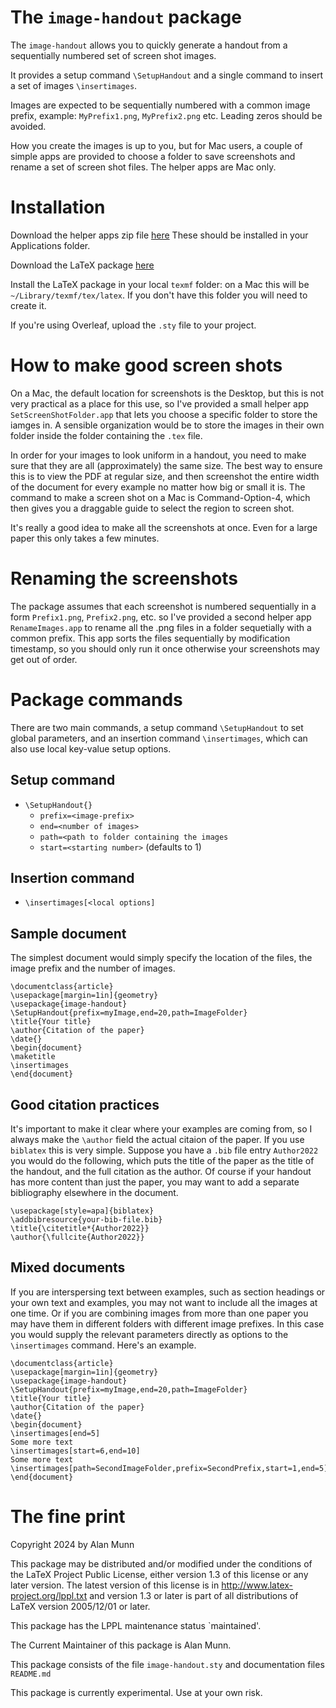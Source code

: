 # The `image-handout` package

The  `image-handout`  allows you to quickly generate a handout from 
 a sequentially numbered set of screen shot images.

It provides a setup command `\SetupHandout` and a single command to insert a set of images `\insertimages`.

Images are expected to be sequentially numbered with a common image prefix, example: `MyPrefix1.png`, `MyPrefix2.png` etc.  Leading zeros should be avoided. 

How you create the images is up to you, but for Mac users, a couple of simple apps are provided to choose a folder to save screenshots and rename a set of screen shot files.  The helper apps are Mac only.

# Installation


Download the helper apps zip file [here](https://github.com/amunn/image-handout/blob/main/scripts/MacHelperApps.zip)  These should be installed in your Applications folder. 

Download the LaTeX package [here](https://github.com/amunn/image-handout/blob/main/image-handout.sty)

Install the LaTeX package in your local `texmf` folder: on a Mac this will be `~/Library/texmf/tex/latex`. If you don't have this folder you will need to create it. 

If you're using Overleaf, upload the `.sty` file to your project. 

# How to make good screen shots

On a Mac, the default location for screenshots is the Desktop, but this is not very practical as a place for this use, so I've provided a small helper app `SetScreenShotFolder.app` that lets you choose a specific folder to store the iamges in.  A sensible organization would be to store the images in their own folder inside the folder containing the `.tex` file.

In order for your images to look uniform in a handout, you need to make sure that they are all (approximately) the same size. The best way to ensure this is to view the PDF at regular size, and then screenshot the entire width of the document for every example no matter how big or small it is.   The command to make a screen shot on a Mac is Command-Option-4, which then gives you a draggable guide to select the region to screen shot.

It's really a good idea to make all the screenshots at once. Even for a large paper this only takes a few minutes.

# Renaming the screenshots

The package assumes that each screenshot is numbered sequentially in a form `Prefix1.png`, `Prefix2.png`, etc. so I've provided a second helper app `RenameImages.app` to rename all the .png files in a folder sequetially with a common prefix. This app sorts the files sequentially by modification timestamp, so you should only run it once otherwise your screenshots may get out of order.

# Package commands

There are two main commands, a setup command `\SetupHandout` to set global parameters, and an insertion command `\insertimages`, which can also use local key-value setup options.

## Setup command

 - `\SetupHandout{}`
    - `prefix=<image-prefix>`
    - `end=<number of images>`
    - `path=<path to folder containing the images`
    - `start=<starting number>` (defaults to 1)

## Insertion command

 - `\insertimages[<local options]`
    

## Sample document

The simplest document would simply specify the location of the files, the image prefix and the number of images.

```
\documentclass{article}
\usepackage[margin=1in]{geometry}
\usepackage{image-handout}
\SetupHandout{prefix=myImage,end=20,path=ImageFolder}
\title{Your title}
\author{Citation of the paper}
\date{}
\begin{document}
\maketitle
\insertimages
\end{document}
```

## Good citation practices

It's important to make it clear where your examples are coming from, so I always make the `\author` field the actual citaion of the paper. If you use `biblatex` this is very simple. Suppose you have a `.bib` file entry `Author2022` you would do the following, which puts the title of the paper as the title of the handout, and the full citation as the author. Of course if your handout has more content than just the paper, you may want to add a separate bibliography elsewhere in the document. 

```
\usepackage[style=apa]{biblatex}
\addbibresource{your-bib-file.bib}
\title{\citetitle*{Author2022}}
\author{\fullcite{Author2022}}
```

## Mixed documents

If you are interspersing text between examples, such as section headings or your own text and examples, you may not want to include all the images at one time. Or if you are combining images from more than one paper you may have them in different folders with different image prefixes. In this case you would supply the relevant parameters directly as options to the `\insertimages` command.  Here's an example. 

```
\documentclass{article}
\usepackage[margin=1in]{geometry}
\usepackage{image-handout}
\SetupHandout{prefix=myImage,end=20,path=ImageFolder}
\title{Your title}
\author{Citation of the paper}
\date{}
\begin{document}
\insertimages[end=5]
Some more text
\insertimages[start=6,end=10]
Some more text
\insertimages[path=SecondImageFolder,prefix=SecondPrefix,start=1,end=5]
\end{document}
```


# The fine print

 Copyright 2024 by Alan Munn

 This package may be distributed and/or modified under the
 conditions of the LaTeX Project Public License, either version 1.3
 of this license or any later version.
 The latest version of this license is in
   http://www.latex-project.org/lppl.txt
 and version 1.3 or later is part of all distributions of LaTeX
 version 2005/12/01 or later.

 This package has the LPPL maintenance status `maintained'.
 
 The Current Maintainer of this package is Alan Munn.

 This package consists of the file `image-handout.sty` and documentation files
 `README.md`

 This package is currently experimental. Use at your own risk.
